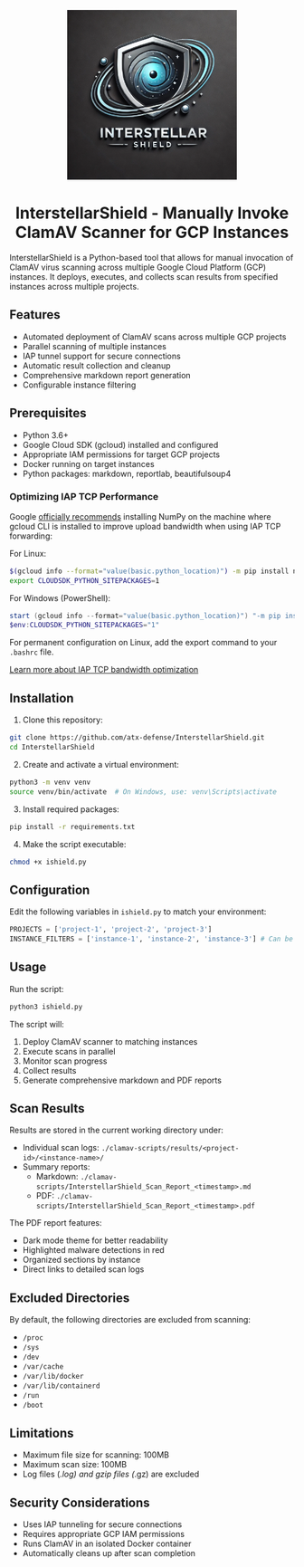 <p align="center">
    <img width="300" src="./img/interstellarshield.png" alt="InterstellarShield Icon">
</p>

<h1 align="center">InterstellarShield - Manually Invoke ClamAV Scanner for GCP Instances</h1>

InterstellarShield is a Python-based tool that allows for manual invocation of ClamAV virus scanning across multiple Google Cloud Platform (GCP) instances. It deploys, executes, and collects scan results from specified instances across multiple projects.

## Features

- Automated deployment of ClamAV scans across multiple GCP projects
- Parallel scanning of multiple instances
- IAP tunnel support for secure connections
- Automatic result collection and cleanup
- Comprehensive markdown report generation
- Configurable instance filtering

## Prerequisites

- Python 3.6+
- Google Cloud SDK (gcloud) installed and configured
- Appropriate IAM permissions for target GCP projects
- Docker running on target instances
- Python packages: markdown, reportlab, beautifulsoup4

### Optimizing IAP TCP Performance

Google [officially recommends](https://cloud.google.com/iap/docs/using-tcp-forwarding#increasing_the_tcp_upload_bandwidth) installing NumPy on the machine where gcloud CLI is installed to improve upload bandwidth when using IAP TCP forwarding:

For Linux:
```bash
$(gcloud info --format="value(basic.python_location)") -m pip install numpy
export CLOUDSDK_PYTHON_SITEPACKAGES=1
```

For Windows (PowerShell):
```powershell
start (gcloud info --format="value(basic.python_location)") "-m pip install numpy"
$env:CLOUDSDK_PYTHON_SITEPACKAGES="1"
```

For permanent configuration on Linux, add the export command to your `.bashrc` file.

[Learn more about IAP TCP bandwidth optimization](https://cloud.google.com/iap/docs/using-tcp-forwarding#increasing_the_tcp_upload_bandwidth)

## Installation

1. Clone this repository:
```bash
git clone https://github.com/atx-defense/InterstellarShield.git
cd InterstellarShield
```

2. Create and activate a virtual environment:
```bash
python3 -m venv venv
source venv/bin/activate  # On Windows, use: venv\Scripts\activate
```

3. Install required packages:
```bash
pip install -r requirements.txt
```

4. Make the script executable:
```bash
chmod +x ishield.py
```

## Configuration

Edit the following variables in `ishield.py` to match your environment:
```python
PROJECTS = ['project-1', 'project-2', 'project-3']
INSTANCE_FILTERS = ['instance-1', 'instance-2', 'instance-3'] # Can be wildcarded
```

## Usage

Run the script:
```bash
python3 ishield.py
```

The script will:
1. Deploy ClamAV scanner to matching instances
2. Execute scans in parallel
3. Monitor scan progress
4. Collect results
5. Generate comprehensive markdown and PDF reports

## Scan Results

Results are stored in the current working directory under:
- Individual scan logs: `./clamav-scripts/results/<project-id>/<instance-name>/`
- Summary reports: 
  - Markdown: `./clamav-scripts/InterstellarShield_Scan_Report_<timestamp>.md`
  - PDF: `./clamav-scripts/InterstellarShield_Scan_Report_<timestamp>.pdf`

The PDF report features:
- Dark mode theme for better readability
- Highlighted malware detections in red
- Organized sections by instance
- Direct links to detailed scan logs

## Excluded Directories

By default, the following directories are excluded from scanning:
- `/proc`
- `/sys`
- `/dev`
- `/var/cache`
- `/var/lib/docker`
- `/var/lib/containerd`
- `/run`
- `/boot`

## Limitations

- Maximum file size for scanning: 100MB
- Maximum scan size: 100MB
- Log files (*.log) and gzip files (*.gz) are excluded

## Security Considerations

- Uses IAP tunneling for secure connections
- Requires appropriate GCP IAM permissions
- Runs ClamAV in an isolated Docker container
- Automatically cleans up after scan completion
